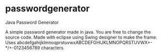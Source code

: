 # passwordgenerator

Java Password Generator

A simple password generator made in java. You are free to change the source code. Made with eclipse using Swing designer to make the frame. 
Uses abcdefgahijklmnoqprstuvwxABCDEFGHIJKLMNOPQRSTUVWX+-*/+-0123456789 characters.
